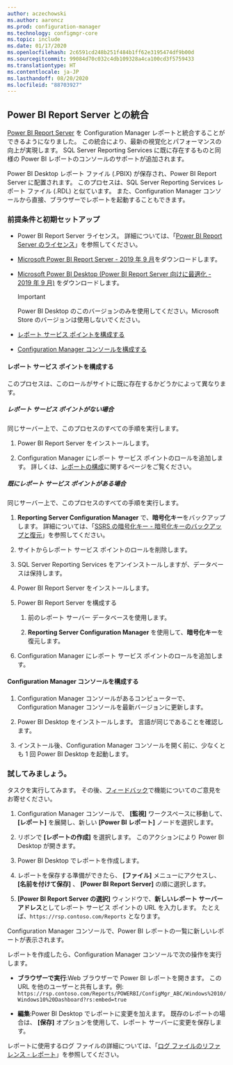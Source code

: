 ```yaml
---
author: aczechowski
ms.author: aaroncz
ms.prod: configuration-manager
ms.technology: configmgr-core
ms.topic: include
ms.date: 01/17/2020
ms.openlocfilehash: 2c6591cd248b251f484b1ff62e3195474df9b00d
ms.sourcegitcommit: 99084d70c032c4db109328a4ca100cd3f5759433
ms.translationtype: HT
ms.contentlocale: ja-JP
ms.lasthandoff: 08/20/2020
ms.locfileid: "88703927"
---
```

## <a name="integrate-with-power-bi-report-server"></a><a name="bkmk_powerbi"></a> Power BI Report Server との統合

<!--3721603-->

[Power BI Report Server](/power-bi/report-server/get-started) を Configuration Manager レポートと統合することができるようになりました。 この統合により、最新の視覚化とパフォーマンスの向上が実現します。 SQL Server Reporting Services に既に存在するものと同様の Power BI レポートのコンソールのサポートが追加されます。

Power BI Desktop レポート ファイル (.PBIX) が保存され、Power BI Report Server に配置されます。 このプロセスは、SQL Server Reporting Services レポート ファイル (.RDL) と似ています。 また、Configuration Manager コンソールから直接、ブラウザーでレポートを起動することもできます。

### <a name="prerequisites-and-initial-setup"></a>前提条件と初期セットアップ

- Power BI Report Server ライセンス。 詳細については、「[Power BI Report Server のライセンス](/power-bi/report-server/get-started#licensing-power-bi-report-server)」を参照してください。

- [Microsoft Power BI Report Server - 2019 年 9 月](https://www.microsoft.com/download/details.aspx?id=57270)をダウンロードします。

- [Microsoft Power BI Desktop (Power BI Report Server 向けに最適化 - 2019 年 9 月)](https://www.microsoft.com/download/details.aspx?id=57271) をダウンロードします。

    > [!IMPORTANT]
    > Power BI Desktop のこのバージョンのみを使用してください。Microsoft Store のバージョンは使用しないでください。

- [レポート サービス ポイントを構成する](#bkmk_powerbi-rsp)

- [Configuration Manager コンソールを構成する](#bkmk_powerbi-console)

#### <a name="configure-the-reporting-services-point"></a><a name="bkmk_powerbi-rsp"></a> レポート サービス ポイントを構成する

このプロセスは、このロールがサイトに既に存在するかどうかによって異なります。

##### <a name="if-you-dont-have-a-reporting-services-point"></a>レポート サービス ポイントがない場合

同じサーバー上で、このプロセスのすべての手順を実行します。

1. Power BI Report Server をインストールします。

2. Configuration Manager にレポート サービス ポイントのロールを追加します。 詳しくは、[レポートの構成](../../../../servers/manage/configuring-reporting.md)に関するページをご覧ください。

##### <a name="if-you-already-have-a-reporting-services-point"></a>既にレポート サービス ポイントがある場合

同じサーバー上で、このプロセスのすべての手順を実行します。

1. **Reporting Server Configuration Manager** で、**暗号化キー**をバックアップします。 詳細については、「[SSRS の暗号化キー - 暗号化キーのバックアップと復元](/sql/reporting-services/install-windows/ssrs-encryption-keys-back-up-and-restore-encryption-keys)」を参照してください。

1. サイトからレポート サービス ポイントのロールを削除します。

1. SQL Server Reporting Services をアンインストールしますが、データベースは保持します。

1. Power BI Report Server をインストールします。

1. Power BI Report Server を構成する

    1. 前のレポート サーバー データベースを使用します。

    1. **Reporting Server Configuration Manager** を使用して、**暗号化キー**を復元します。

1. Configuration Manager にレポート サービス ポイントのロールを追加します。

#### <a name="configure-the-configuration-manager-console"></a><a name="bkmk_powerbi-console"></a> Configuration Manager コンソールを構成する

1. Configuration Manager コンソールがあるコンピューターで、Configuration Manager コンソールを最新バージョンに更新します。

1. Power BI Desktop をインストールします。 言語が同じであることを確認します。

1. インストール後、Configuration Manager コンソールを開く前に、少なくとも 1 回 Power BI Desktop を起動します。

### <a name="try-it-out"></a>試してみましょう。

タスクを実行してみます。 その後、[フィードバック](../../../../understand/find-help.md#product-feedback)で機能についてのご意見をお寄せください。

1. Configuration Manager コンソールで、 **[監視]** ワークスペースに移動して、 **[レポート]** を展開し、新しい **[Power BI レポート]** ノードを選択します。

1. リボンで **[レポートの作成]** を選択します。 このアクションにより Power BI Desktop が開きます。

1. Power BI Desktop でレポートを作成します。

1. レポートを保存する準備ができたら、 **[ファイル]** メニューにアクセスし、 **[名前を付けて保存]** 、 **[Power BI Report Server]** の順に選択します。

1. **[Power BI Report Server の選択]** ウィンドウで、**新しいレポート サーバー アドレス**としてレポート サービス ポイントの URL を入力します。 たとえば、`https://rsp.contoso.com/Reports` となります。

Configuration Manager コンソールで、Power BI レポートの一覧に新しいレポートが表示されます。

レポートを作成したら、Configuration Manager コンソールで次の操作を実行します。

- **ブラウザーで実行**:Web ブラウザーで Power BI レポートを開きます。 この URL を他のユーザーと共有します。例: `https://rsp.contoso.com/Reports/POWERBI/ConfigMgr_ABC/Windows%2010/Windows10%20Dashboard?rs:embed=true`

- **編集**:Power BI Desktop でレポートに変更を加えます。 既存のレポートの場合は、 **[保存]** オプションを使用して、レポート サーバーに変更を保存します。

レポートに使用するログ ファイルの詳細については、「[ログ ファイルのリファレンス - レポート](../../../../plan-design/hierarchy/log-files.md#BKMK_ReportLog)」を参照してください。